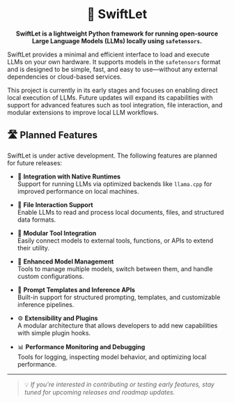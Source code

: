 <h1 align="center">🚀 SwiftLet</h1>

<p align="center"><strong>SwiftLet is a lightweight Python framework for running open-source Large Language Models (LLMs) locally using <code>safetensors</code>.</strong></p>

<p>
SwiftLet provides a minimal and efficient interface to load and execute LLMs on your own hardware. It supports models in the <code>safetensors</code> format and is designed to be simple, fast, and easy to use—without any external dependencies or cloud-based services.
</p>

<p>
This project is currently in its early stages and focuses on enabling direct local execution of LLMs. Future updates will expand its capabilities with support for advanced features such as tool integration, file interaction, and modular extensions to improve local LLM workflows.
</p>

## 🛣️ Planned Features

SwiftLet is under active development. The following features are planned for future releases:

- 🔧 **Integration with Native Runtimes**  
  Support for running LLMs via optimized backends like `llama.cpp` for improved performance on local machines.

- 📂 **File Interaction Support**  
  Enable LLMs to read and process local documents, files, and structured data formats.

- 🔌 **Modular Tool Integration**  
  Easily connect models to external tools, functions, or APIs to extend their utility.

- 🧠 **Enhanced Model Management**  
  Tools to manage multiple models, switch between them, and handle custom configurations.

- 📜 **Prompt Templates and Inference APIs**  
  Built-in support for structured prompting, templates, and customizable inference pipelines.

- ⚙️ **Extensibility and Plugins**  
  A modular architecture that allows developers to add new capabilities with simple plugin hooks.

- 📊 **Performance Monitoring and Debugging**  
  Tools for logging, inspecting model behavior, and optimizing local performance.

---

> 💡 *If you're interested in contributing or testing early features, stay tuned for upcoming releases and roadmap updates.*
